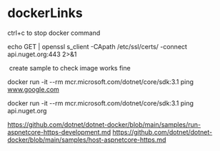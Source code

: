 # dockerLinks
ctrl+c to stop docker command

echo GET | openssl s_client -CApath /etc/ssl/certs/ -connect api.nuget.org:443 2>&1

 create sample to check image works fine

docker run -it --rm mcr.microsoft.com/dotnet/core/sdk:3.1 ping www.google.com

docker run -it --rm mcr.microsoft.com/dotnet/core/sdk:3.1 ping api.nuget.org

https://github.com/dotnet/dotnet-docker/blob/main/samples/run-aspnetcore-https-development.md
https://github.com/dotnet/dotnet-docker/blob/main/samples/host-aspnetcore-https.md
